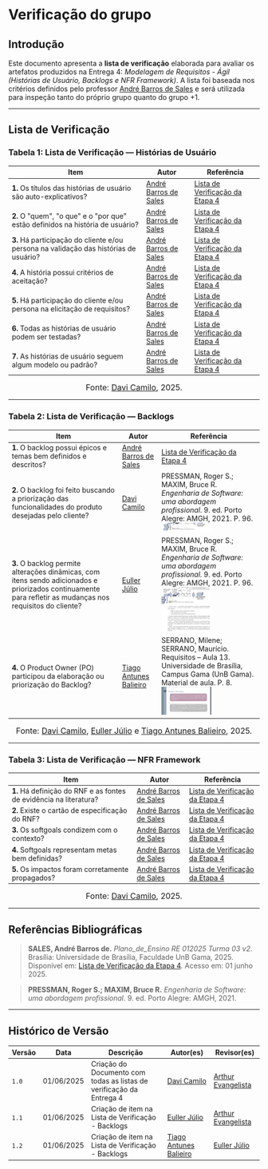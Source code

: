 # Verificação do grupo

## Introdução

Este documento apresenta a **lista de verificação** elaborada para avaliar os artefatos produzidos na Entrega 4: *Modelagem de Requisitos - Ágil (Histórias de Usuário, Backlogs e NFR Framework)*.
A lista foi baseada nos critérios definidos pelo professor [André Barros de Sales](https://sigaa.unb.br/sigaa/public/docente/portal.jsf?siape=1314342) e será utilizada para inspeção tanto do próprio grupo quanto do grupo +1.

---

## Lista de Verificação

### Tabela 1: Lista de Verificação — Histórias de Usuário

| Item | Autor | Referência |
|------|-------|------------|
| **1.** Os títulos das histórias de usuário são auto-explicativos? | [André Barros de Sales](https://sigaa.unb.br/sigaa/public/docente/portal.jsf?siape=1314342) | [Lista de Verificação da Etapa 4](../assets/Listas%20do%20Professor.pdf) |
| **2.** O "quem", "o que" e o "por que" estão definidos na história de usuário? | [André Barros de Sales](https://sigaa.unb.br/sigaa/public/docente/portal.jsf?siape=1314342) | [Lista de Verificação da Etapa 4](../assets/Listas%20do%20Professor.pdf) |
| **3.** Há participação do cliente e/ou persona na validação das histórias de usuário? | [André Barros de Sales](https://sigaa.unb.br/sigaa/public/docente/portal.jsf?siape=1314342) | [Lista de Verificação da Etapa 4](../assets/Listas%20do%20Professor.pdf) |
| **4.** A história possui critérios de aceitação? | [André Barros de Sales](https://sigaa.unb.br/sigaa/public/docente/portal.jsf?siape=1314342) | [Lista de Verificação da Etapa 4](../assets/Listas%20do%20Professor.pdf) |
| **5.** Há participação do cliente e/ou persona na elicitação de requisitos? | [André Barros de Sales](https://sigaa.unb.br/sigaa/public/docente/portal.jsf?siape=1314342) | [Lista de Verificação da Etapa 4](../assets/Listas%20do%20Professor.pdf) |
| **6.** Todas as histórias de usuário podem ser testadas? | [André Barros de Sales](https://sigaa.unb.br/sigaa/public/docente/portal.jsf?siape=1314342) | [Lista de Verificação da Etapa 4](../assets/Listas%20do%20Professor.pdf) |
| **7.** As histórias de usuário seguem algum modelo ou padrão? | [André Barros de Sales](https://sigaa.unb.br/sigaa/public/docente/portal.jsf?siape=1314342) | [Lista de Verificação da Etapa 4](../assets/Listas%20do%20Professor.pdf) |

<font size="3"><p style="text-align: center">Fonte: [Davi Camilo](https://github.com/Davicamilo23), 2025.</p></font>

---
### Tabela 2: Lista de Verificação — Backlogs

| Item | Autor | Referência |
|------|-------|------------|
| **1.** O backlog possui épicos e temas bem definidos e descritos? | [André Barros de Sales](https://sigaa.unb.br/sigaa/public/docente/portal.jsf?siape=1314342) | [Lista de Verificação da Etapa 4](../assets/Listas%20do%20Professor.pdf) |
| **2.** O backlog foi feito buscando a priorização das funcionalidades do produto desejadas pelo cliente? | [Davi Camilo](https://github.com/Davicamilo23) | PRESSMAN, Roger S.; MAXIM, Bruce R. *Engenharia de Software: uma abordagem profissional*. 9. ed. Porto Alegre: AMGH, 2021. P. 96. <img src="https://raw.githubusercontent.com/Requisitos-de-Software/2025.1-Cinemark/main/docs/assets/modelagem/backlogDavi.png" alt="Referência do item" width="100px"> |
| **3.** O backlog permite alterações dinâmicas, com itens sendo adicionados e priorizados continuamente para refletir as mudanças nos requisitos do cliente? | [Euller Júlio](https://github.com/Potatoyz908) | PRESSMAN, Roger S.; MAXIM, Bruce R. *Engenharia de Software: uma abordagem profissional*. 9. ed. Porto Alegre: AMGH, 2021. P. 96. <img src="https://raw.githubusercontent.com/Requisitos-de-Software/2025.1-Cinemark/main/docs/assets/modelagem/backlogEuller.png" alt="Referência do item" width="100px"> |
| **4.** O Product Owner (PO) participou da elaboração ou priorização do Backlog? | [Tiago Antunes Balieiro](https://github.com/tiagobalieiro) | SERRANO, Milene; SERRANO, Maurício. Requisitos – Aula 13. Universidade de Brasília, Campus Gama (UnB Gama). Material de aula. P. 8. <img src="https://raw.githubusercontent.com/Requisitos-de-Software/2025.1-Cinemark/main/docs/assets/verificacao/ListaVerificacaoBacklog1.png" alt="Referência do item" width="100px"> |

<font size="3"><p style="text-align: center">Fonte: [Davi Camilo](https://github.com/Davicamilo23), [Euller Júlio](https://github.com/Potatoyz908) e [Tiago Antunes Balieiro](https://github.com/tiagobalieiro), 2025.</p></font>

---

### Tabela 3: Lista de Verificação — NFR Framework

| Item | Autor | Referência |
|------|-------|------------|
| **1.** Há definição do RNF e as fontes de evidência na literatura? | [André Barros de Sales](https://sigaa.unb.br/sigaa/public/docente/portal.jsf?siape=1314342) | [Lista de Verificação da Etapa 4](../assets/Listas%20do%20Professor.pdf) |
| **2.** Existe o cartão de especificação do RNF? | [André Barros de Sales](https://sigaa.unb.br/sigaa/public/docente/portal.jsf?siape=1314342) | [Lista de Verificação da Etapa 4](../assets/Listas%20do%20Professor.pdf) |
| **3.** Os softgoals condizem com o contexto? | [André Barros de Sales](https://sigaa.unb.br/sigaa/public/docente/portal.jsf?siape=1314342) | [Lista de Verificação da Etapa 4](../assets/Listas%20do%20Professor.pdf) |
| **4.** Softgoals representam metas bem definidas? | [André Barros de Sales](https://sigaa.unb.br/sigaa/public/docente/portal.jsf?siape=1314342) | [Lista de Verificação da Etapa 4](../assets/Listas%20do%20Professor.pdf) |
| **5.** Os impactos foram corretamente propagados? | [André Barros de Sales](https://sigaa.unb.br/sigaa/public/docente/portal.jsf?siape=1314342) | [Lista de Verificação da Etapa 4](../assets/Listas%20do%20Professor.pdf) |

<font size="3"><p style="text-align: center">Fonte: [Davi Camilo](https://github.com/Davicamilo23), 2025.</p></font>

---

## Referências Bibliográficas

> **SALES, André Barros de.** *Plano_de_Ensino RE 012025 Turma 03 v2*. Brasília: Universidade de Brasília, Faculdade UnB Gama, 2025. Disponível em: [Lista de Verificação da Etapa 4](../assets/Listas%20do%20Professor.pdf). Acesso em: 01 junho 2025.

> **PRESSMAN, Roger S.; MAXIM, Bruce R.** *Engenharia de Software: uma abordagem profissional*. 9. ed. Porto Alegre: AMGH, 2021.

---

## Histórico de Versão

| Versão | Data | Descrição | Autor(es) | Revisor(es) |
|--------|------|-----------|-----------|-------------|
| `1.0`  | 01/06/2025 | Criação do Documento com todas as listas de verificação da Entrega 4 | [Davi Camilo](https://github.com/Davicamilo23) | [Arthur Evangelista](https://github.com/arthurevg) |
| `1.1`  | 01/06/2025 | Criação de item na Lista de Verificação - Backlogs | [Euller Júlio](https://github.com/Potatoyz908) | [Arthur Evangelista](https://github.com/arthurevg) |
| `1.2`  | 01/06/2025 | Criação de item na Lista de Verificação - Backlogs | [Tiago Antunes Balieiro](https://github.com/tiagobalieiro) | [Euller Júlio](https://github.com/Potatoyz908) |